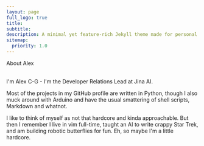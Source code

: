 ```yaml
---
layout: page
full_logo: true
title: 
subtitle: 
description: A minimal yet feature-rich Jekyll theme made for personal websites and blogs.
sitemap:
  priority: 1.0
---
```

<p id="describe-text">About Alex</p>
<br>
I'm Alex C-G - I'm the Developer Relations Lead at Jina AI. 

Most of the projects in my GitHub profile are written in Python, though I also muck around with Arduino and have the usual smattering of shell scripts, Markdown and whatnot.

I like to think of myself as not that hardcore and kinda approachable. But then I remember I live in vim full-time, taught an AI to write crappy Star Trek, and am building robotic butterflies for fun. Eh, so maybe I'm a little hardcore.

<br>
<br>
<br>
<br>
<br>
<br>
<br>

